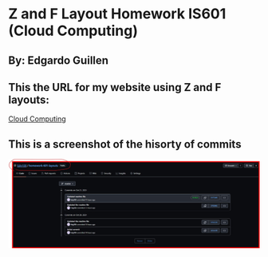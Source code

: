 # Z and F Layout Homework IS601 (Cloud Computing)
## By: Edgardo Guillen
## This the URL for my website using Z and F layouts: 
[Cloud Computing](http://edgalayout.eastus.azurecontainer.io)
## This is a screenshot of the hisorty of commits
![Layout Commit](layout_commit.jpg)
